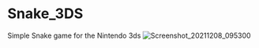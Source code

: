 # Snake_3DS
Simple Snake game for the Nintendo 3ds
![Screenshot_20211208_095300](https://user-images.githubusercontent.com/48256174/145187581-49e448df-ce8a-4c58-b177-9816cff07cdc.png)
